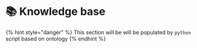 # 📚 Knowledge base

{% hint style="danger" %}
This section will be will be populated by `python` script based on ontology
{% endhint %}
